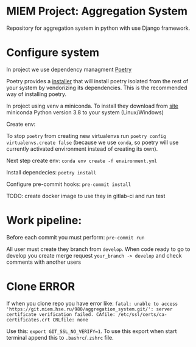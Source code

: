 # MIEM Project: Aggregation System

Repository for aggregation system in python with use Django framework.

# Configure system

In project we use dependency managment [Poetry](https://python-poetry.org/docs/)

Poetry provides a [installer](https://python-poetry.org/docs/#installation) that will
install poetry isolated from the rest of your system by vendorizing its dependencies. This
is the recommended way of installing poetry.

In project using venv a miniconda. To install they download from
[site](https://docs.conda.io/en/latest/miniconda.html) miniconda Python version 3.8 to
your system (Linux/Windows)

Create env:

To stop `poetry` from creating new virtualenvs run
`poetry config virtualenvs.create false` (because we use `conda`, so poetry will use
currently activated environment instead of creating its own).

Next step create env: `conda env create -f environment.yml`

Install dependecies: `poetry install`

Configure pre-commit hooks: `pre-commit install`

TODO: create docker image to use they in gitlab-ci and run test

# Work pipeline:

Before each commit you must perform: `pre-commit run`

All user must create they branch from `develop`. When code ready to go to develop you
create merge request `your_branch -> develop` and check comments with another users

# Clone ERROR

If when you clone repo you have error like:
`fatal: unable to access 'https://git.miem.hse.ru/980/aggregation_system.git/': server certificate verification failed. CAfile: /etc/ssl/certs/ca-certificates.crt CRLfile: none`

Use this: `export GIT_SSL_NO_VERIFY=1`. To use this export when start terminal append this
to `.bashrc`/`.zshrc` file.
